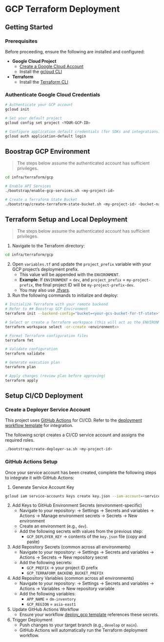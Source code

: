 # GCP Terraform Deployment

## Getting Started

### Prerequisites

Before proceeding, ensure the following are installed and configured:

- **Google Cloud Project**
    - [Create a Google Cloud Account](https://console.cloud.google.com/)
    - Install the [gcloud CLI](https://cloud.google.com/sdk/docs/install)
- **Terraform**
    - Install the [Terraform CLI](https://developer.hashicorp.com/terraform/install)

### Authenticate Google Cloud Credentials

```bash
# Authenticate your GCP account
gcloud init

# Set your default project
gcloud config set project <YOUR-GCP-ID>

# Configure application default credentials (for SDKs and integrations)
gcloud auth application-default login
```

## Boostrap GCP Environment

> The steps below assume the authenticated account has sufficient privileges.

```bash
cd infra/terraform/gcp

# Enable API Services
./bootstrap/enable-gcp-services.sh <my-project-id>

# Create a Terraform State Bucket
./bootstrap/create-terraform-state-bucket.sh <my-project-id> <bucket-name> <region>
```

## Terraform Setup and Local Deployment

> The steps below assume the authenticated account has sufficient privileges.

1. Navigate to the Terraform directory:

```bash
cd infra/terraform/gcp
```

2. Open `variables.tf` and update the `project_prefix` variable with your GCP project’s deployment prefix.
    - This value will be appended with the `ENVIRONMENT`.
    - **Example**: If `ENVIRONMENT` = `dev`, and `project_prefix` = `my-project-prefix`, the final project ID will be
      `my-project-prefix-dev`.
    - You may also use [.tfvars](https://developer.hashicorp.com/terraform/language/values/variables#assigning-values-to-root-module-variables).
3. Run the following commands to initialize and deploy:

```bash
# Initialize Terraform with your remote backend
# Refer to ## Boostrap GCP Environment
terraform init --backend-config="bucket=<your-gcs-bucket-for-tf-state>"

# Select or create a Terraform workspace (this will act as the ENVIRONMENT e.g. dev)
terraform workspace select -or-create <environment>>

# Format Terraform configuration files
terraform fmt

# Validate configuration
terraform validate

# Generate execution plan
terraform plan

# Apply changes (review plan before approving)
terraform apply
```

## Setup CI/CD Deployment

### Create a Deployer Service Account

This project uses [GitHub Actions](https://github.com/features/actions) for CI/CD.
Refer to the [deployment workflow template](../../../.github/workflows/deploy_gcp.yml) for integration.

The following script creates a CI/CD service account and assigns the required roles.

```bash
./bootstrap/create-deployer-sa.sh <my-project-id>
```

### GitHub Actions Setup

Once your service account has been created, complete the following steps to integrate it with GitHub Actions:

1. Generate Service Account Key

```bash
gcloud iam service-accounts keys create key.json --iam-account=<service-account-email> --project=<my-project-id>
```

2. Add Keys to GitHub Environment Secrets (environment-specific)
    - Navigate to your repository: → Settings → Secrets and variables → Actions → Manage environment secrets → Secrets →
      New environment
    - Create an environment (e.g., `dev`).
    - Add the following secrets with values from the previous step:
        - `GCP_DEPLOYER_KEY` → contents of the `key.json` file (copy and paste)
3. Add Repository Secrets (common across all environments)
    - Navigate to your repository: → Settings → Secrets and variables → Actions → Secrets → New repository secret
    - Add the following secrets:  
      - `GCP_PREFIX` → your project ID prefix
      - `GCP_TERRAFORM_BACKEND_BUCKET_PREFIX`
3. Add Repository Variables (common across all environments)
    - Navigate to your repository: → Settings → Secrets and variables → Actions → Variables → New repository variable
    - Add the following variables:
      - `APP_NAME` = `dm-inventory`
      - `GCP_REGION` = `asia-east1`
4. Update GitHub Actions Workflow
    - Ensure your workflow [deploy_gcp template](../../../.github/workflows/deploy_aws.yml) references these secrets.
5. Trigger Deployment
    - Push changes to your target branch (e.g., `develop` or `main`).
    - GitHub Actions will automatically run the Terraform deployment workflow.

